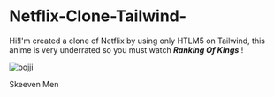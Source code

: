 # Netflix-Clone-Tailwind-



Hi!I'm created a clone of Netflix by using only HTLM5 on Tailwind, this anime is very underrated so you must watch ***Ranking Of Kings*** !


![bojji](https://user-images.githubusercontent.com/91453728/156557296-e109c839-7ed7-4389-a2c1-78df7ab22ee5.jpg)





Skeeven Men
